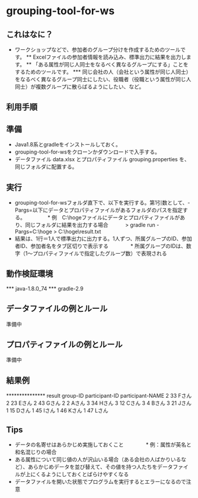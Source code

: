 # grouping-tool-for-ws

## これはなに？
* ワークショップなどで、参加者のグループ分けを作成するためのツールです。
** Excelファイルの参加者情報を読み込み、標準出力に結果を出力します。
** 「ある属性が同じ人同士をなるべく異なるグループにする」ことをするためのツールです。
*** 同じ会社の人（会社という属性が同じ人同士）をなるべく異なるグループ同士にしたい、役職者（役職という属性が同じ人同士）が複数グループに散らばるようにしたい、など。

## 利用手順
## 準備
* Java1.8系とgradleをインストールしておく。
* grouping-tool-for-wsをクローンかダウンロードで入手する。
* データファイル data.xlsx とプロパティファイル grouping.properties を、同じフォルダに配置する。
## 実行
* grouping-tool-for-wsフォルダ直下で、以下を実行する。第1引数として、-Pargs=以下にデータとプロパティファイルがあるフォルダのパスを指定する。
　　　　* 例　C:\hogeファイルにデータとプロパティファイルがあり、同じフォルダに結果を出力する場合
 　　　> gradle run -Pargs=C:\hoge > C:\hoge\result.txt
* 結果は、1行＝1人で標準出力に出力する。1人ずつ、所属グループのID、参加者ID、参加者名をタブ区切りで表示する
　　　　* 所属グループのIDは、数字（1～プロパティファイルで指定したグループ数）で表現される

## 動作検証環境
*** java-1.8.0_74
*** gradle-2.9

## データファイルの例とルール
準備中

## プロパティファイルの例とルール
準備中

## 結果例
*************** result
group-ID	participant-ID	participant-NAME
2	33	Fさん
2	23	Eさん
2	43	Gさん
2	2	Aさん
3	34	Hさん
3	12	Cさん
3	4	Bさん
3	21	Jさん
1	15	Dさん
1	45	Iさん
1	46	Kさん
1	47	Lさん

## Tips
* データの名寄せはあらかじめ実施しておくこと
　　　　* 例：属性が英名と和名混じりの場合
* ある属性について同じ値の人が沢山いる場合（ある会社の人ばかりいるなど）、あらかじめデータを並び替えて、その値を持つ人たちをデータファイルが上にくるようにしておくとばらけやすくなる
* データファイルを開いた状態でプログラムを実行するとエラーになるので注意
